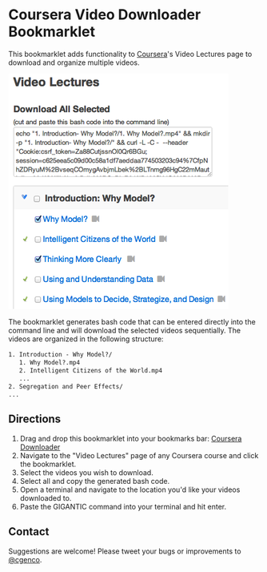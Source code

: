 # Coursera Video Downloader Bookmarklet

This bookmarklet adds functionality to [Coursera](http://coursera.org)'s Video Lectures page to download and organize multiple videos. 

 ![Screenshot of the Coursera Video Downloader Bookmarklet](screenshot.png)

The bookmarklet generates bash code that can be entered directly into the command line and will download the selected videos sequentially. The videos are organized in the following structure:

    1. Introduction - Why Model?/
       1. Why Model?.mp4
       2. Intelligent Citizens of the World.mp4
       ...
    2. Segregation and Peer Effects/
    ...

## Directions

1. Drag and drop this bookmarklet into your bookmarks bar: [Coursera Downloader](javascript:((function()%7Bvar%20s%3Ddocument.createElement('script')%3Bs.setAttribute('type'%2C'text%2Fjavascript')%3Bs.setAttribute('charset'%2C'UTF-8')%3Bs.setAttribute('src'%2C%22https%3A%2F%2Fraw.github.com%2Fchristiangenco%2FCoursera-Video-Downloader-Bookmarklet%2Fmaster%2Fcoursera_downloader.js%22)%3Bdocument.documentElement.appendChild(s)%3B%7D)()))
2. Navigate to the "Video Lectures" page of any Coursera course and click the bookmarklet.
3. Select the videos you wish to download.
4. Select all and copy the generated bash code.
5. Open a terminal and navigate to the location you'd like your videos downloaded to.
6. Paste the GIGANTIC command into your terminal and hit enter.

## Contact

Suggestions are welcome! Please tweet your bugs or improvements to [@cgenco](http://twitter.com/cgenco).